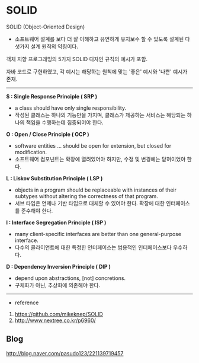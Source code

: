 # SOLID
SOLID (Object-Oriented Design)
- 소프트웨어 설계를 보다 더 잘 이해하고 유연하게 유지보수 할 수 있도록 설계된 다섯가지 설계 원칙의 약칭이다.

객체 지향 프로그래밍의 5가지 SOLID 디자인 규칙의 예시가 포함.

자바 코드로 구현하였고, 
각 예시는 해당하는 원칙에 맞는 '좋은' 예시와 '나쁜' 예시가 존재.

************************************************************************
**S : Single Response Principle ( SRP )**
- a class should have only single responsibility.
- 작성된 클래스는 하나의 기능만을 가지며, 클래스가 제공하는 서비스는 해당되는 하나의 책임을 수행하는데 집중되어야 한다.

**O : Open / Close Principle ( OCP )**
- software entities … should be open for extension, but closed for modification.
- 소프트웨어 컴포넌트는 확장에 열려있어야 하지만, 수정 및 변경에는 닫혀이었야 한다.

**L : Liskov Substitution Principle ( LSP )**
- objects in a program should be replaceable with instances of their subtypes without altering the correctness of that program.
- 서브 타입은 언제나 기반 타입으로 대체할 수 있어야 한다. 확장에 대한 인터페이스를 준수해야 한다.

**I : Interface Segregation Principle ( ISP )**
- many client-specific interfaces are better than one general-purpose interface.
- 다수의 클라이언트에 대한 특정한 인터페이스는 범용적인 인터페이스보다 우수하다.

**D : Dependency Inversion Principle ( DIP )**
- depend upon abstractions, [not] concretions.
- 구체화가 아닌, 추상화에 의존해야 한다.
************************************************************************

- reference 
1. https://github.com/mikeknep/SOLID
2. http://www.nextree.co.kr/p6960/

## Blog
http://blog.naver.com/pasudo123/221139719457
